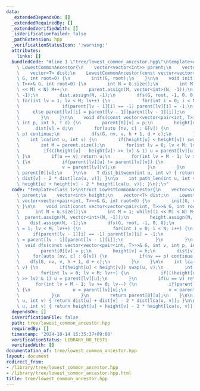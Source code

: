 ```yaml
---
data:
  _extendedDependsOn: []
  _extendedRequiredBy: []
  _extendedVerifiedWith: []
  _isVerificationFailed: false
  _pathExtension: hpp
  _verificationStatusIcon: ':warning:'
  attributes:
    links: []
  bundledCode: "#line 1 \"tree/lowest_common_ancestor.hpp\"\ntemplate<class T>\nstruct\
    \ LowestCommonAncestor{\n    vector<vector<int>> parent;\n    vector<int> height;\n\
    \    vector<T> dist;\n    LowestCommonAncestor(const vector<vector<pair<int, T>>>&\
    \ G, int root=0) {\n        init(G, root);\n    }\n\n    void init(const vector<vector<pair<int,\
    \ T>>>& G, int root=0) {\n        int N = G.size();\n        int M = 1; while((1\
    \ << M) < N) M++;\n        parent.assign(M, vector<int>(N, -1));\n        height.assign(N,\
    \ -1);\n        dist.assign(N, -1);\n        dfs(G, root, -1, 0, 0);\n       \
    \ for(int lv = 1; lv < M; lv++) {\n            for(int i = 0; i < N; i++) {\n\
    \                if(parent[lv - 1][i] == -1) parent[lv][i] = -1;\n           \
    \     else parent[lv][i] = parent[lv - 1][parent[lv - 1][i]];\n            }\n\
    \        }\n    }\n\n    void dfs(const vector<vector<pair<int, T>>>& G, int v,\
    \ int p, int h, T d) {\n        parent[0][v] = p;\n        height[v] = h;\n  \
    \      dist[v] = d;\n        for(auto [nv, c] : G[v]) {\n            if(nv ==\
    \ p) continue;\n            dfs(G, nv, v, h + 1, d + c);\n        }\n    }\n\n\
    \    int lca(int u, int v) {\n        if(height[u] < height[v]) swap(u, v);\n\
    \        int M = parent.size();\n        for(int lv = 0; lv < M; lv++) {\n   \
    \         if(((height[u] - height[v]) >> lv) & 1) u = parent[lv][u];\n       \
    \ }\n        if(u == v) return u;\n        for(int lv = M - 1; lv >= 0; lv--)\
    \ {\n            if(parent[lv][u] != parent[lv][v]) {\n                u = parent[lv][u];\n\
    \                v = parent[lv][v];\n            }\n        }\n        return\
    \ parent[0][u];\n    }\n\n    T dist_bitween(int u, int v) { return dist[u] +\
    \ dist[v] - 2 * dist[lca(u, v)]; }\n\n    int path_len(int u, int v) { return\
    \ height[u] + height[v] - 2 * height[lca(u, v)]; }\n};\n"
  code: "template<class T>\nstruct LowestCommonAncestor{\n    vector<vector<int>>\
    \ parent;\n    vector<int> height;\n    vector<T> dist;\n    LowestCommonAncestor(const\
    \ vector<vector<pair<int, T>>>& G, int root=0) {\n        init(G, root);\n   \
    \ }\n\n    void init(const vector<vector<pair<int, T>>>& G, int root=0) {\n  \
    \      int N = G.size();\n        int M = 1; while((1 << M) < N) M++;\n      \
    \  parent.assign(M, vector<int>(N, -1));\n        height.assign(N, -1);\n    \
    \    dist.assign(N, -1);\n        dfs(G, root, -1, 0, 0);\n        for(int lv\
    \ = 1; lv < M; lv++) {\n            for(int i = 0; i < N; i++) {\n           \
    \     if(parent[lv - 1][i] == -1) parent[lv][i] = -1;\n                else parent[lv][i]\
    \ = parent[lv - 1][parent[lv - 1][i]];\n            }\n        }\n    }\n\n  \
    \  void dfs(const vector<vector<pair<int, T>>>& G, int v, int p, int h, T d) {\n\
    \        parent[0][v] = p;\n        height[v] = h;\n        dist[v] = d;\n   \
    \     for(auto [nv, c] : G[v]) {\n            if(nv == p) continue;\n        \
    \    dfs(G, nv, v, h + 1, d + c);\n        }\n    }\n\n    int lca(int u, int\
    \ v) {\n        if(height[u] < height[v]) swap(u, v);\n        int M = parent.size();\n\
    \        for(int lv = 0; lv < M; lv++) {\n            if(((height[u] - height[v])\
    \ >> lv) & 1) u = parent[lv][u];\n        }\n        if(u == v) return u;\n  \
    \      for(int lv = M - 1; lv >= 0; lv--) {\n            if(parent[lv][u] != parent[lv][v])\
    \ {\n                u = parent[lv][u];\n                v = parent[lv][v];\n\
    \            }\n        }\n        return parent[0][u];\n    }\n\n    T dist_bitween(int\
    \ u, int v) { return dist[u] + dist[v] - 2 * dist[lca(u, v)]; }\n\n    int path_len(int\
    \ u, int v) { return height[u] + height[v] - 2 * height[lca(u, v)]; }\n};\n"
  dependsOn: []
  isVerificationFile: false
  path: tree/lowest_common_ancestor.hpp
  requiredBy: []
  timestamp: '2024-10-14 15:35:37+09:00'
  verificationStatus: LIBRARY_NO_TESTS
  verifiedWith: []
documentation_of: tree/lowest_common_ancestor.hpp
layout: document
redirect_from:
- /library/tree/lowest_common_ancestor.hpp
- /library/tree/lowest_common_ancestor.hpp.html
title: tree/lowest_common_ancestor.hpp
---
```

